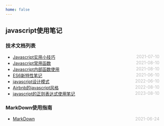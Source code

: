 ```yaml
---
home: false
---
```

## javascript使用笔记
### 技术文档列表
* [Javascript实用小技巧](./usefulTips)  <span style="color:#bbb; float:right">2021-07-10</span>
* [Javascript常用函数](./usefulFunc)  <span style="color:#bbb; float:right">2021-08-10</span>
* [Javascript内部函数使用](./innerFunc)  <span style="color:#bbb; float:right">2021-08-10</span>
* [ES6新特性笔记](./es6)  <span style="color:#bbb; float:right">2021-06-10</span>
* [javascript设计模式](./designMode)  <span style="color:#bbb; float:right">2022-06-10</span>
* [Airbnb的javascript风格](./codeStyle)  <span style="color:#bbb; float:right">2022-08-10</span>
* [javascript的正则表达式使用笔记](./regexp)  <span style="color:#bbb; float:right">2023-08-10</span>

### MarkDown使用指南
*  [MarkDown](../blog-daily/use-markdown)  <span style="color:#bbb; float:right">2021-06-24</span>
